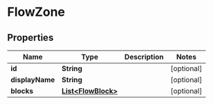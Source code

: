 
# FlowZone

## Properties
Name | Type | Description | Notes
------------ | ------------- | ------------- | -------------
**id** | **String** |  |  [optional]
**displayName** | **String** |  |  [optional]
**blocks** | [**List&lt;FlowBlock&gt;**](FlowBlock.md) |  |  [optional]



